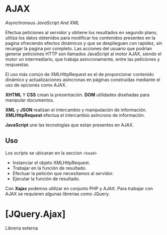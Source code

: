 # AJAX
_Asynchronous JavaScript And XML_

Efectua peticiones al servidor y obtiene los resultados en segundo plano,
utiliza los datos obtenidos para modificar los contenidos presentes en la pagina
ofreciendo efectos dinámicos y que se desplieguen con rapidez, sin recargar la pagina por completo.
Las acciones del usuario que podrían generar peticiones HTTP son llamados JavaScript al motor AJAX,
siendo el motor un intermediario, que trabaja asincronamente, entre las peticiones y respuestas.

El uso más común de XMLHttpRequest es el de proporcionar contenido dinámico y actualizaciones asíncronas
en páginas construidas mediante el uso de opciones como AJAX.

__XHTML__ Y __CSS__ crean la presentación.
__DOM__ utilidades diseñadas para manipular documentos.

__XML__ y __JSON__ realizan el intercambio y manipulación de información.
__XMLHttpRequest__ efectua el intercambio asíncrono de información.

__JavaScript__ une las tecnologías que estan presentes en AJAX.


## Uso
Los scripts se  ubicaran en la seccion ```<head>```
- Instanciar el objeto XMLHttpRequest.
- Trabajar en la función de resultado.
- Efectuar la petición que necesitamos al servidor.
- Ejecutar la función de resultado.

Con __Xajax__ podemos utilizar en conjunto PHP y AJAX.
Para trabajar con AJAX se requieren algunas librerias como JQuery.




# [JQuery.Ajax]
Libreria externa



